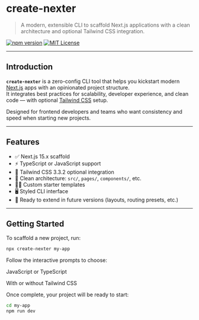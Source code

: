 # create-nexter

> A modern, extensible CLI to scaffold Next.js applications with a clean architecture and optional Tailwind CSS integration.

[![npm version](https://img.shields.io/npm/v/create-nexter.svg?style=flat-square)](https://www.npmjs.com/package/create-nexter)
[![MIT License](https://img.shields.io/badge/license-MIT-blue.svg?style=flat-square)](LICENSE)

---

## Introduction

**`create-nexter`** is a zero-config CLI tool that helps you kickstart modern [Next.js](https://nextjs.org/) apps with an opinionated project structure.  
It integrates best practices for scalability, developer experience, and clean code — with optional [Tailwind CSS](https://tailwindcss.com/) setup.

Designed for frontend developers and teams who want consistency and speed when starting new projects.

---

## Features

- ✅ Next.js 15.x scaffold
- ⚡ TypeScript or JavaScript support
- 🎨 Tailwind CSS 3.3.2 optional integration
- 🧱 Clean architecture: `src/`, `pages/`, `components/`, etc.
- 🧑‍🎨 Custom starter templates
- 🖥️ Styled CLI interface
- 🧩 Ready to extend in future versions (layouts, routing presets, etc.)

---

## Getting Started

To scaffold a new project, run:

```bash
npx create-nexter my-app
```

Follow the interactive prompts to choose:

JavaScript or TypeScript

With or without Tailwind CSS

Once complete, your project will be ready to start:
```bash
cd my-app
npm run dev
```
